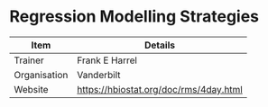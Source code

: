 #  Regression Modelling Strategies

| Item | Details |
| ------- | ---------------|
| Trainer | Frank E Harrel |
| Organisation | Vanderbilt |
| Website | https://hbiostat.org/doc/rms/4day.html |
